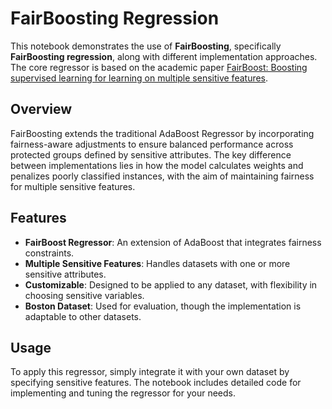 # FairBoosting Regression

This notebook demonstrates the use of **FairBoosting**, specifically **FairBoosting regression**, along with different implementation approaches. 
<br />
The core regressor is based on the academic paper [FairBoost: Boosting supervised learning for learning on multiple sensitive features](https://www.sciencedirect.com/science/article/pii/S0950705123007499).

## Overview

FairBoosting extends the traditional AdaBoost Regressor by incorporating fairness-aware adjustments to ensure balanced performance across protected groups defined by sensitive attributes. The key difference between implementations lies in how the model calculates weights and penalizes poorly classified instances, with the aim of maintaining fairness for multiple sensitive features.

## Features

- **FairBoost Regressor**: An extension of AdaBoost that integrates fairness constraints.
- **Multiple Sensitive Features**: Handles datasets with one or more sensitive attributes.
- **Customizable**: Designed to be applied to any dataset, with flexibility in choosing sensitive variables.
- **Boston Dataset**: Used for evaluation, though the implementation is adaptable to other datasets.

## Usage

To apply this regressor, simply integrate it with your own dataset by specifying sensitive features. The notebook includes detailed code for implementing and tuning the regressor for your needs.

